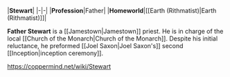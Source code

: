 |**Stewart**|
|-|-|
|**Profession**|Father|
|**Homeworld**|[[Earth (Rithmatist)\|Earth (Rithmatist)]]|

**Father Stewart** is a [[Jamestown\|Jamestown]] priest. He is in charge of the local [[Church of the Monarch\|Church of the Monarch]].
Despite his initial reluctance, he preformed [[Joel Saxon\|Joel Saxon's]] second [[Inception\|inception ceremony]].



https://coppermind.net/wiki/Stewart